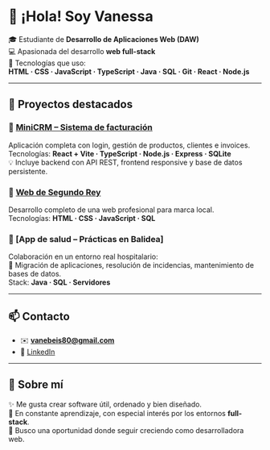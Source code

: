 # 👋 ¡Hola! Soy Vanessa

🎓 Estudiante de **Desarrollo de Aplicaciones Web (DAW)**  
💻 Apasionada del desarrollo **web full-stack**  
🧰 Tecnologías que uso:  
**HTML · CSS · JavaScript · TypeScript · Java · SQL · Git · React · Node.js**

---

## 🚀 Proyectos destacados

### 🔹 [MiniCRM – Sistema de facturación](https://github.com/vanessabguijarro/MiniCRM.git)
Aplicación completa con login, gestión de productos, clientes e invoices.  
Tecnologías: **React + Vite · TypeScript · Node.js · Express · SQLite**  
💡 Incluye backend con API REST, frontend responsive y base de datos persistente.

### 🔹 [Web de Segundo Rey](https://github.com/vanessabguijarro/segundo-rey-demo)
Desarrollo completo de una web profesional para marca local.  
Tecnologías: **HTML · CSS · JavaScript · SQL**

### 🔹 [App de salud – Prácticas en Balidea]
Colaboración en un entorno real hospitalario:  
📌 Migración de aplicaciones, resolución de incidencias, mantenimiento de bases de datos.  
Stack: **Java · SQL · Servidores**

---

## 📫 Contacto

- ✉️ **vanebeis80@gmail.com**  
- 💼 [LinkedIn](https://www.linkedin.com/in/vanessa-beis-guijarro)

---

## 💬 Sobre mí

✨ Me gusta crear software útil, ordenado y bien diseñado.  
🧠 En constante aprendizaje, con especial interés por los entornos **full-stack**.  
🚀 Busco una oportunidad donde seguir creciendo como desarrolladora web.

